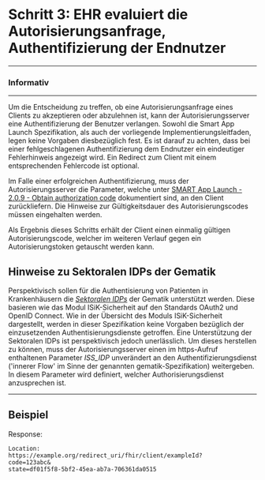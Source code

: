 # Schritt 3: EHR evaluiert die Autorisierungsanfrage, Authentifizierung der Endnutzer

---
### Informativ
---

Um die Entscheidung zu treffen, ob eine Autorisierungsanfrage eines Clients zu akzeptieren oder abzulehnen ist, kann der Autorisierungsserver eine Authentifizierung der Benutzer verlangen.
Sowohl die Smart App Launch Spezifikation, als auch der vorliegende Implementierungsleitfaden, legen keine Vorgaben diesbezüglich fest. Es ist darauf zu achten, dass bei einer fehlgeschlagenen Authentifizierung dem Endnutzer ein eindeutiger Fehlerhinweis angezeigt wird. Ein Redirect zum Client mit einem entsprechenden Fehlercode ist optional. 

Im Falle einer erfolgreichen Authentifizierung, muss der Autorisierungsserver die Parameter, welche unter [SMART App Launch - 2.0.9 - Obtain authorization code](https://hl7.org/fhir/smart-app-launch/STU2/app-launch.html#step-4-authorization-code) dokumentiert sind, an den Client zurückliefern. Die Hinweise zur Gültigkeitsdauer des Autorisierungscodes müssen eingehalten werden.

Als Ergebnis dieses Schritts erhält der Client einen einmalig gültigen Autorisierungscode, welcher im weiteren Verlauf gegen ein Autorisierungstoken getauscht werden kann.

## Hinweise zu Sektoralen IDPs der Gematik

Perspektivisch sollen für die Authentisierung von Patienten in Krankenhäusern die [_Sektoralen IDPs_](https://fachportal.gematik.de/hersteller-anbieter/komponenten-dienste/identity-provider-idp) der Gematik unterstützt werden. Diese basieren wie das Modul ISiK-Sicherheit auf den Standards OAuth2 und OpenID  Connect. Wie in der Übersicht des Moduls ISiK-Sicherheit dargestellt, werden in dieser Spezifikation keine Vorgaben bezüglich der einzusetzenden Authentisierungsdienste getroffen. Eine Unterstützung der Sektoralen IDPs ist perspektivisch jedoch unerlässlich. Um dieses herstellen zu können, muss der Autorisierungsserver einen im https-Aufruf enthaltenen Parameter *ISS_IDP* unverändert an den Authentifizierungsdienst ('innerer Flow' im Sinne der genannten gematik-Spezifikation) weitergeben. In diesem Parameter wird definiert, welcher Authorisierungsdienst anzusprechen ist.

----

## Beispiel

Response:
```
Location: 
https://example.org/redirect_uri/fhir/client/exampleId?
code=123abc&
state=df01f5f8-5bf2-45ea-ab7a-706361da0515
```